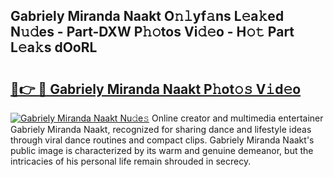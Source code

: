 ## Gabriely Miranda Naakt O𝚗𝚕yf𝚊ns L𝚎a𝚔ed N𝚞𝚍es - Part-DXW P𝚑𝚘tos Vi𝚍𝚎o - H𝚘𝚝 Part L𝚎a𝚔s dOoRL

# <h2><a href="http://kf4wev.oniu.top/?m=Gabriely+Miranda+Naakt">🔗👉 🔴 Gabriely Miranda Naakt P𝚑ot𝚘𝚜 V𝚒d𝚎o</a></h2>

[![Gabriely Miranda Naakt Nu𝚍e𝚜](https://i.imgur.com/0qMVB7G.gif)](http://kf4wev.oniu.top/?m=Gabriely+Miranda+Naakt)
Online creator and multimedia entertainer Gabriely Miranda Naakt, recognized for sharing dance and lifestyle ideas through viral dance routines and compact clips. Gabriely Miranda Naakt's public image is characterized by its warm and genuine demeanor, but the intricacies of his personal life remain shrouded in secrecy.  
